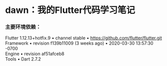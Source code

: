 # dawn：我的Flutter代码学习笔记


### 主要环境依赖：
Flutter 1.12.13+hotfix.9 • channel stable • https://github.com/flutter/flutter.git<br>
Framework • revision f139b11009 (3 weeks ago) • 2020-03-30 13:57:30 -0700<br>
Engine • revision af51afceb8<br>
Tools • Dart 2.7.2<br>